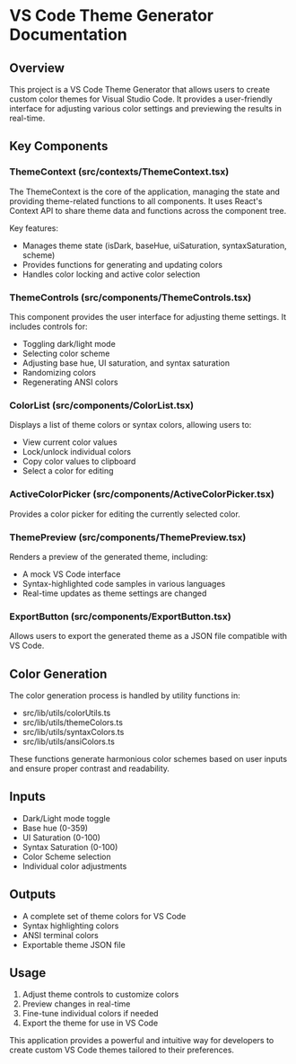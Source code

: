 
# VS Code Theme Generator Documentation

## Overview

This project is a VS Code Theme Generator that allows users to create custom color themes for Visual Studio Code. It provides a user-friendly interface for adjusting various color settings and previewing the results in real-time.

## Key Components

### ThemeContext (src/contexts/ThemeContext.tsx)

The ThemeContext is the core of the application, managing the state and providing theme-related functions to all components. It uses React's Context API to share theme data and functions across the component tree.

Key features:
- Manages theme state (isDark, baseHue, uiSaturation, syntaxSaturation, scheme)
- Provides functions for generating and updating colors
- Handles color locking and active color selection

### ThemeControls (src/components/ThemeControls.tsx)

This component provides the user interface for adjusting theme settings. It includes controls for:
- Toggling dark/light mode
- Selecting color scheme
- Adjusting base hue, UI saturation, and syntax saturation
- Randomizing colors
- Regenerating ANSI colors

### ColorList (src/components/ColorList.tsx)

Displays a list of theme colors or syntax colors, allowing users to:
- View current color values
- Lock/unlock individual colors
- Copy color values to clipboard
- Select a color for editing

### ActiveColorPicker (src/components/ActiveColorPicker.tsx)

Provides a color picker for editing the currently selected color.

### ThemePreview (src/components/ThemePreview.tsx)

Renders a preview of the generated theme, including:
- A mock VS Code interface
- Syntax-highlighted code samples in various languages
- Real-time updates as theme settings are changed

### ExportButton (src/components/ExportButton.tsx)

Allows users to export the generated theme as a JSON file compatible with VS Code.

## Color Generation

The color generation process is handled by utility functions in:
- src/lib/utils/colorUtils.ts
- src/lib/utils/themeColors.ts
- src/lib/utils/syntaxColors.ts
- src/lib/utils/ansiColors.ts

These functions generate harmonious color schemes based on user inputs and ensure proper contrast and readability.

## Inputs

- Dark/Light mode toggle
- Base hue (0-359)
- UI Saturation (0-100)
- Syntax Saturation (0-100)
- Color Scheme selection
- Individual color adjustments

## Outputs

- A complete set of theme colors for VS Code
- Syntax highlighting colors
- ANSI terminal colors
- Exportable theme JSON file

## Usage

1. Adjust theme controls to customize colors
2. Preview changes in real-time
3. Fine-tune individual colors if needed
4. Export the theme for use in VS Code

This application provides a powerful and intuitive way for developers to create custom VS Code themes tailored to their preferences.
